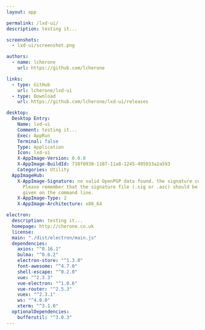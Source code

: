 ```yaml
---
layout: app

permalink: /lxd-ui/
description: testing it...

screenshots:
  - lxd-ui/screenshot.png

authors:
  - name: lcherone
    url: https://github.com/lcherone

links:
  - type: GitHub
    url: lcherone/lxd-ui
  - type: Download
    url: https://github.com/lcherone/lxd-ui/releases

desktop:
  Desktop Entry:
    Name: lxd-ui
    Comment: testing it...
    Exec: AppRun
    Terminal: false
    Type: Application
    Icon: lxd-ui
    X-AppImage-Version: 0.0.0
    X-AppImage-BuildId: 738f8930-1107-11a8-1245-495933a2a593
    Categories: Utility
  AppImageHub:
    X-AppImage-Signature: no valid OpenPGP data found. the signature could not be verified.
      Please remember that the signature file (.sig or .asc) should be the first file
      given on the command line.
    X-AppImage-Type: 2
    X-AppImage-Architecture: x86_64

electron:
  description: testing it...
  homepage: http://cherone.co.uk
  license: 
  main: "./dist/electron/main.js"
  dependencies:
    axios: "^0.16.1"
    bulma: "^0.6.2"
    electron-store: "^1.3.0"
    font-awesome: "^4.7.0"
    shell-escape: "^0.2.0"
    vue: "^2.3.3"
    vue-electron: "^1.0.6"
    vue-router: "^2.5.3"
    vuex: "^2.3.1"
    ws: "^4.0.0"
    xterm: "^3.1.0"
  optionalDependencies:
    bufferutil: "^3.0.3"
---
```

